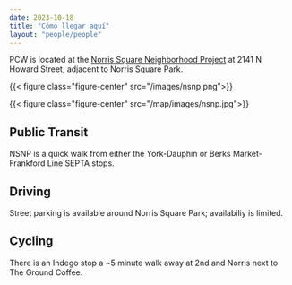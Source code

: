 ```yaml
---
date: 2023-10-18
title: "Cómo llegar aquí"
layout: "people/people"
---
```


PCW is located at the [Norris Square Neighborhood Project](http://myneighborhoodproject.org/) at 2141 N Howard Street, adjacent to Norris Square Park. 

{{< figure class="figure-center" src="/images/nsnp.png">}}  

{{< figure class="figure-center" src="/map/images/nsnp.jpg">}}  

## Public Transit 
NSNP is a quick walk from either the York-Dauphin or Berks Market-Frankford Line SEPTA stops. 

## Driving 
Street parking is available around Norris Square Park; availabiliy is limited. 

## Cycling 
There is an Indego stop a ~5 minute walk away at 2nd and Norris next to The Ground Coffee. 